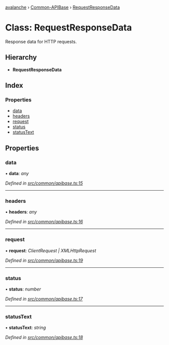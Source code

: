 [avalanche](../README.md) › [Common-APIBase](../modules/common_apibase.md) › [RequestResponseData](common_apibase.requestresponsedata.md)

# Class: RequestResponseData

Response data for HTTP requests.

## Hierarchy

* **RequestResponseData**

## Index

### Properties

* [data](common_apibase.requestresponsedata.md#data)
* [headers](common_apibase.requestresponsedata.md#headers)
* [request](common_apibase.requestresponsedata.md#request)
* [status](common_apibase.requestresponsedata.md#status)
* [statusText](common_apibase.requestresponsedata.md#statustext)

## Properties

###  data

• **data**: *any*

*Defined in [src/common/apibase.ts:15](https://github.com/ava-labs/avalanchejs/blob/ae78dee/src/common/apibase.ts#L15)*

___

###  headers

• **headers**: *any*

*Defined in [src/common/apibase.ts:16](https://github.com/ava-labs/avalanchejs/blob/ae78dee/src/common/apibase.ts#L16)*

___

###  request

• **request**: *ClientRequest | XMLHttpRequest*

*Defined in [src/common/apibase.ts:19](https://github.com/ava-labs/avalanchejs/blob/ae78dee/src/common/apibase.ts#L19)*

___

###  status

• **status**: *number*

*Defined in [src/common/apibase.ts:17](https://github.com/ava-labs/avalanchejs/blob/ae78dee/src/common/apibase.ts#L17)*

___

###  statusText

• **statusText**: *string*

*Defined in [src/common/apibase.ts:18](https://github.com/ava-labs/avalanchejs/blob/ae78dee/src/common/apibase.ts#L18)*
